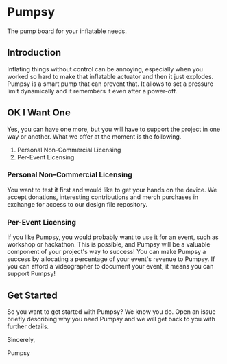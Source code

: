 # Pumpsy

The pump board for your inflatable needs. 

## Introduction

Inflating things without control can be annoying, especially when you worked so hard to make that inflatable actuator and then it just explodes. Pumpsy is a smart pump that can prevent that. It allows to set a pressure limit dynamically and it remembers it even after a power-off.

## OK I Want One

Yes, you can have one more, but you will have to support the project in one way or another. What we offer at the moment is the following.

1. Personal Non-Commercial Licensing
2. Per-Event Licensing

### Personal Non-Commercial Licensing

You want to test it first and would like to get your hands on the device. We accept donations, interesting contributions and merch purchases in exchange for access to our design file repository.

### Per-Event Licensing

If you like Pumpsy, you would probably want to use it for an event, such as workshop or hackathon. This is possible, and Pumpsy will be a valuable component of your project's way to success! You can make Pumpsy a success by allocating a percentage of your event's revenue to Pumpsy. If you can afford a videographer to document your event, it means you can support Pumpsy!

## Get Started

So you want to get started with Pumpsy? We know you do. Open an issue briefly describing why you need Pumpsy and we will get back to you with further details.

Sincerely,

Pumpsy
